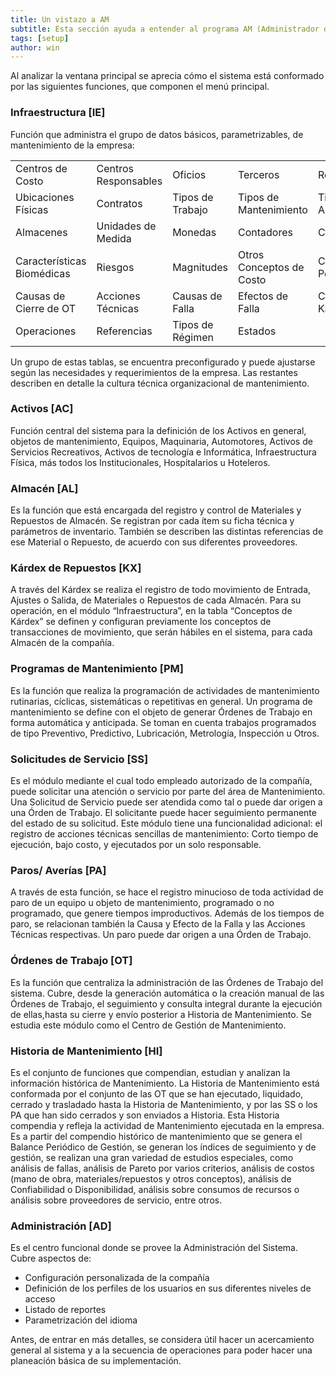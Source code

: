 ```yaml
---
title: Un vistazo a AM
subtitle: Esta sección ayuda a entender al programa AM (Administrador de Mantenimiento) y a implementarlo para lograr la satisfacción de las necesidades de administración del mantenimiento de los activos en su empresa.
tags: [setup]
author: win
---
```


Al analizar la ventana principal se aprecia cómo el sistema está conformado por las siguientes funciones, que componen el menú principal.

### **Infraestructura [IE]**

Función que administra el grupo de datos básicos, parametrizables, de mantenimiento de la empresa:

| | | | | |
|-|-|-|-|-|
| Centros de Costo           | Centros Responsables | Oficios          | Terceros                 | Responsables           |
| Ubicaciones Físicas        | Contratos            | Tipos de Trabajo | Tipos de Mantenimiento   | Tipos de Actividad     |
| Almacenes                  | Unidades de Medida   | Monedas          | Contadores               | Características        |
| Características Biomédicas | Riesgos              | Magnitudes       | Otros Conceptos de Costo | Causas de OT Pendiente |
| Causas de Cierre de OT     | Acciones Técnicas    | Causas de Falla  | Efectos de Falla         | Conceptos de Kárdex    |
| Operaciones                | Referencias          | Tipos de Régimen | Estados                  |                        |

Un grupo de estas tablas, se encuentra preconfigurado y puede ajustarse según las necesidades y requerimientos de la empresa. Las restantes describen en detalle la cultura técnica organizacional de mantenimiento.

### **Activos [AC]**

Función central del sistema para la definición de los Activos en general, objetos de mantenimiento, Equipos, Maquinaria, Automotores, Activos de Servicios Recreativos, Activos de tecnología e Informática, Infraestructura Física, más todos los Institucionales, Hospitalarios u Hoteleros.

### **Almacén [AL]**

Es la función que está encargada del registro y control de Materiales y
Repuestos de Almacén. Se registran por cada ítem su ficha técnica y parámetros de inventario. También se describen las distintas referencias de ese Material o Repuesto, de acuerdo con sus diferentes proveedores.

### **Kárdex de Repuestos [KX]**

A través del Kárdex se realiza el registro de todo movimiento
de Entrada, Ajustes o Salida, de Materiales o Repuestos de cada Almacén. Para su operación, en el módulo “Infraestructura”, en la tabla “Conceptos de Kárdex” se definen y configuran previamente los conceptos de transacciones de movimiento, que serán hábiles en el sistema, para cada Almacén de la compañía.

### **Programas de Mantenimiento [PM]**

Es la función que realiza la programación de actividades de mantenimiento rutinarias, cíclicas, sistemáticas o repetitivas en general. Un programa de mantenimiento se define con el objeto de generar Órdenes de Trabajo en forma automática y anticipada. Se toman en cuenta trabajos programados de tipo Preventivo, Predictivo, Lubricación, Metrología, Inspección u Otros.

### **Solicitudes de Servicio [SS]**

Es el módulo mediante el cual todo empleado autorizado de la compañía, puede solicitar una atención o servicio por parte del área de Mantenimiento. Una Solicitud de Servicio puede ser atendida como tal o puede dar origen a una Órden de Trabajo.
El solicitante puede hacer seguimiento permanente del estado de su solicitud. Este módulo tiene una funcionalidad adicional: el registro de acciones técnicas sencillas de mantenimiento: Corto tiempo de ejecución, bajo costo, y ejecutados por un solo responsable.

### **Paros/ Averías [PA]**

A través de esta función, se hace el registro minucioso de toda
actividad de paro de un equipo u objeto de mantenimiento, programado o no programado, que genere tiempos improductivos. Además de los tiempos de paro, se relacionan también la Causa y Efecto de la Falla y las Acciones Técnicas respectivas. Un paro puede dar origen a una Órden de Trabajo.

### **Órdenes de Trabajo [OT]**

Es la función que centraliza la administración de las Órdenes de Trabajo del sistema. Cubre, desde la generación automática o la creación manual de las Órdenes de Trabajo, el seguimiento y consulta integral durante la ejecución de ellas,hasta su cierre y envío posterior a Historia de Mantenimiento. Se estudia este módulo
como el Centro de Gestión de Mantenimiento.

### **Historia de Mantenimiento [HI]**

Es el conjunto de funciones que compendian, estudian y analizan la información histórica de Mantenimiento. La Historia de Mantenimiento está conformada por el conjunto de las OT que se han ejecutado, liquidado, cerrado y trasladado hasta la Historia de Mantenimiento, y por las SS o los PA que han sido cerrados y son enviados a Historia. Esta Historia compendia y refleja la actividad de Mantenimiento ejecutada en la empresa. Es a partir del compendio histórico de mantenimiento que se genera el Balance Periódico de Gestión, se generan los índices de seguimiento y de gestión, se realizan una gran variedad de estudios especiales, como análisis de fallas, análisis de Pareto por varios criterios, análisis de costos (mano de obra, materiales/repuestos y otros conceptos), análisis de Confiabilidad o Disponibilidad, análisis sobre consumos de recursos o análisis sobre proveedores de servicio, entre  otros.

### **Administración [AD]**

Es el centro funcional donde se provee la Administración del Sistema. Cubre aspectos de:

- Configuración personalizada de la compañía
- Definición de los perfiles de los usuarios en sus diferentes niveles de acceso
- Listado de reportes
- Parametrización del idioma

Antes, de entrar en más detalles, se considera útil hacer un acercamiento general al sistema y a la secuencia de operaciones para poder hacer una planeación básica de su implementación.